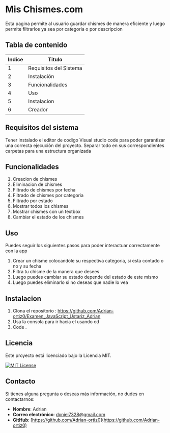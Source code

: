 # Mis Chismes.com

Esta pagina permite al usuario guardar chismes de manera eficiente y luego permite filtrarlos ya sea por categoria o por descripcion

## Tabla de contenido 

| Indice | Titulo          |
| ------ | --------------- |
| 1      | Requisitos del Sistema      |
| 2      | Instalación     |
| 3      | Funcionalidades |
| 4      | Uso             |
| 5      | Instalacion     |
| 6      | Creador         |

## Requisitos del sistema

Tener instalado el editor de codigo Visual studio code para poder garantizar una correcta ejecuciòn del proyecto.
Separar todo en sus correspondientes carpetas para una estructura organizada

## Funcionalidades

1. Creacion de chismes
2. Eliminacion de chismes
3. Filtrado de chismes por fecha
4. Filtrado de chismes por categoria
5. Filtrado por estado
6. Mostrar todos los chismes
7. Mostrar chismes con un textbox
8. Cambiar el estado de los chismes

## Uso

Puedes seguir los siguientes pasos para poder interactuar correctamente con la app

1. Crear un chisme colocandole su respectiva categoria, si esta contado o no y su fecha
2. Filtra tu chisme de la manera que desees
3. Luego puedes cambiar su estado depende del estado de este mismo
4. Luego puedes eliminarlo si no deseas que nadie lo vea

## Instalacion

1. Clona el repositorio : https://github.com/Adrian-ortiz0/Examen_JavaScript_Ustariz_Adrian
2. Usa la consola para ir hacia el usando cd
3. Code .

## Licencia

Este proyecto está licenciado bajo la Licencia MIT. 

[![MIT License](https://img.shields.io/badge/License-MIT-green.svg)](https://choosealicense.com/licenses/mit/)


## Contacto

Si tienes alguna pregunta o deseas más información, no dudes en contactarnos:

- **Nombre**: Adrian
- **Correo electrónico**: [dxniel7328@gmail.com](mailto:tu.dxniel7328@gmail.com)
- **GitHub**: [https://github.com/Adrian-ortiz0](https://github.com/Adrian-ortiz0)
